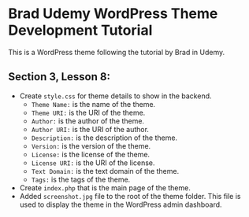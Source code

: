 # Brad Udemy WordPress Theme Development Tutorial

This is a WordPress theme following the tutorial by Brad in Udemy.

## Section 3, Lesson 8:
- Create ```style.css``` for theme details to show in the backend.
  - ```Theme Name:``` is the name of the theme.
  - ```Theme URI:``` is the URI of the theme.
  - ```Author:``` is the author of the theme.
  - ```Author URI:``` is the URI of the author.
  - ```Description:``` is the description of the theme.
  - ```Version:``` is the version of the theme.
  - ```License:``` is the license of the theme.
  - ```License URI:``` is the URI of the license.
  - ```Text Domain:``` is the text domain of the theme.
  - ```Tags:``` is the tags of the theme.
- Create ```index.php``` that is the main page of the theme.
- Added ```screenshot.jpg``` file to the root of the theme folder. This file is used to display the theme in the WordPress admin dashboard.